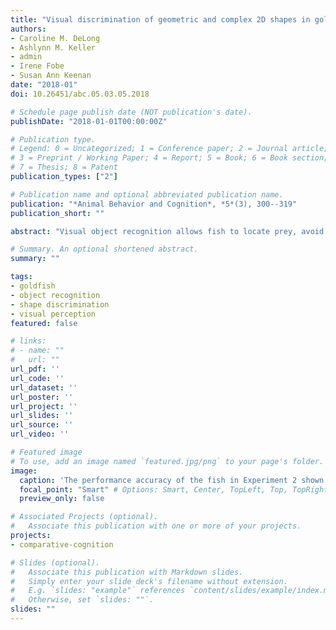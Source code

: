 ```yaml
---
title: "Visual discrimination of geometric and complex 2D shapes in goldfish (Carassius auratus)"
authors:
- Caroline M. DeLong
- Ashlynn M. Keller
- admin
- Irene Fobe
- Susan Ann Keenan
date: "2018-01"
doi: 10.26451/abc.05.03.05.2018

# Schedule page publish date (NOT publication's date).
publishDate: "2018-01-01T00:00:00Z"

# Publication type.
# Legend: 0 = Uncategorized; 1 = Conference paper; 2 = Journal article;
# 3 = Preprint / Working Paper; 4 = Report; 5 = Book; 6 = Book section;
# 7 = Thesis; 8 = Patent
publication_types: ["2"]

# Publication name and optional abbreviated publication name.
publication: "*Animal Behavior and Cognition*, *5*(3), 300--319"
publication_short: ""

abstract: "Visual object recognition allows fish to locate prey, avoid predators, recognize individuals, choose mates, and navigate. Previous studies have examined shape discrimination in goldfish, but without controlling multiple dimensions of the stimuli to closely examine which features are salient for fish. The goal of this study was to explore features that goldfish (Carassius auratus) may use to discriminate between 2D geometric and complex shapes (e.g., length, width, area, diameter, symmetry). We assessed shape perception in fish using a two-alternative forced choice task. Five stimulus pairs were presented to goldfish: (1) a solid circle and rectangle matched for area; (2) a solid circle and rectangle matched for length; (3) a solid circle and square matched for length and width; (4) an unfilled circle and four-blade fan matched for diameter, area, and symmetry; and (5) two concentric unfilled circles and six-blade fan matched for diameter, area, and symmetry. Fish were tested using the ‘correction method’ in Experiment 1 and the ‘non-correction method’ in Experiment 2. Goldfish visually discriminated between the geometric shapes (stimulus pairs 1-3), but failed to discriminate between complex shapes (stimulus pair 5). Only the fish in Experiment 1 learned to discriminate between the complex shapes in stimulus pair 4. This study provided preliminary evidence for shape discrimination in goldfish when stimulus features are controlled. However, further work is needed to determine whether goldfish use a single feature that changes from stimulus pair to stimulus pair, a combination of features, or holistic processing to discriminate among shape stimuli."

# Summary. An optional shortened abstract.
summary: ""

tags:
- goldfish
- object recognition
- shape discrimination
- visual perception
featured: false

# links:
# - name: ""
#   url: ""
url_pdf: ''
url_code: ''
url_dataset: ''
url_poster: ''
url_project: ''
url_slides: ''
url_source: ''
url_video: ''

# Featured image
# To use, add an image named `featured.jpg/png` to your page's folder. 
image:
  caption: 'The performance accuracy of the fish in Experiment 2 shown for each stimulus pair 1--5. Because the interaction between trial number and stimulus pair was not significant, none of the slopes were significantly different from each other. Model estimated accuracies are shown along with 95% Tukey-adjusted confidence intervals. Pair 1 = area matched, pair 2 = length matched, pair 3 = length and width matched, pairs 4 and 5 = diameter and area matched.'
  focal_point: "Smart" # Options: Smart, Center, TopLeft, Top, TopRight, Left, Right, BottomLeft, Bottom, BottomRight
  preview_only: false

# Associated Projects (optional).
#   Associate this publication with one or more of your projects.
projects:
- comparative-cognition

# Slides (optional).
#   Associate this publication with Markdown slides.
#   Simply enter your slide deck's filename without extension.
#   E.g. `slides: "example"` references `content/slides/example/index.md`.
#   Otherwise, set `slides: ""`.
slides: ""
---
```

